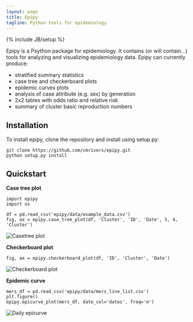 ```yaml
---
layout: page
title: Epipy
tagline: Python tools for epidemiology
---
```

{% include JB/setup %}

Epipy is a Psython package for epidemiology.  It contains (or will contain...)
tools for analyzing and visualizing epidemiology data. Epipy can currently produce:

* stratified summary statistics
* case tree and checkerboard plots
* epidemic curves plots
* analysis of case attribute (e.g. sex) by generation
* 2x2 tables with odds ratio and relative risk
* summary of cluster basic reproduction numbers

Installation
------------
To install epipy, clone the repository and install using setup.py:

    git clone https://github.com/cmrivers/epipy.git
    python setup.py install

Quickstart
------------
**Case tree plot**

    import epipy
    import os

    df = pd.read_csv('epipy/data/example_data.csv')
    fig, ax = epipy.case_tree_plot(df, 'Cluster', 'ID', 'Date', 5, 4, 'Cluster')

![Casetree plot](http://github.com/cmrivers/epipy/blob/master/figs/example_casetree.png?raw=true)


**Checkerboard plot**

    fig, ax = epipy.checkerboard_plot(df, 'ID', 'Cluster', 'Date')

![Checkerboard plot](https://github.com/cmrivers/epipy/blob/master/figs/test_checkerboard.png?raw=true)


**Epidemic curve**

    mers_df = pd.read_csv('epipy/data/mers_line_list.csv')
    plt.figure()
    epipy.epicurve_plot(mers_df, date_col='dates', freq='m')

![Daily epicurve](https://github.com/cmrivers/epipy/blob/master/figs/month_epicurve.png?raw=true)
